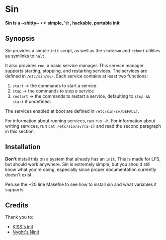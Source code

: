 # Sin

**Sin is a ~shitty~ ⋆✧ simple₊˚✩ , hackable, portable init**

## Synopsis
Sin provides a simple `init` script, as well as the `shutdown` and `reboot`
utilities as symlinks to `halt`.

It also provides `run`, a basic service manager. This service manager supports
starting, stopping, and restarting services. The services are defined in
`/etc/sin/sv/`. Each service contains at least two functions:
1. `start`   -> the commands to start a service
2. `stop`    -> the commands to stop a service
3. `restart` -> the commands to restart a service, defaulting to `stop && start`
   if undefined.

The services enabled at boot are defined in `/etc/sin/sv/DEFAULT`.

<!-- TODO: Replace the below two lines with man pages when they're written. -->
For information about running services, run `run -h`.
For information about writing services, run `cat /etc/sin/sv/[a-z]` and read the
second paragraph in this section.

## Installation
**Don't** install this on a system that already has an `init`. This is made for
LFS, but should work anywhere. Sin is extremely simple, but you should still
know what you're doing, especially since proper documentation currently doesn't
exist.

Peruse the ~20 line Makefile to see how to install sin and what variables it
supports.

## Credits
Thank you to:
- [KISS's init](https://github.com/kisslinux/init)
- [Nyght's Ninit](https://git.disroot.org/nyght/ninit)
